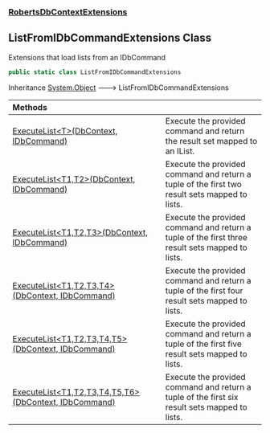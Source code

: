 ### [RobertsDbContextExtensions](RobertsDbContextExtensions 'RobertsDbContextExtensions')
## ListFromIDbCommandExtensions Class
Extensions that load lists from an IDbCommand
```csharp
public static class ListFromIDbCommandExtensions
```

Inheritance [System.Object](https://docs.microsoft.com/en-us/dotnet/api/System.Object 'System.Object') &#129106; ListFromIDbCommandExtensions  

| Methods | |
| :--- | :--- |
| [ExecuteList&lt;T&gt;(DbContext, IDbCommand)](ListFromIDbCommandExtensions_ExecuteList_T_(DbContext_IDbCommand) 'RobertsDbContextExtensions.ListFromIDbCommandExtensions.ExecuteList&lt;T&gt;(Microsoft.EntityFrameworkCore.DbContext, System.Data.IDbCommand)') | Execute the provided command and return the result set mapped to an IList<T>.  |
| [ExecuteList&lt;T1,T2&gt;(DbContext, IDbCommand)](ListFromIDbCommandExtensions_ExecuteList_T1_T2_(DbContext_IDbCommand) 'RobertsDbContextExtensions.ListFromIDbCommandExtensions.ExecuteList&lt;T1,T2&gt;(Microsoft.EntityFrameworkCore.DbContext, System.Data.IDbCommand)') | Execute the provided command and return a tuple of the  first two result sets mapped to lists.  |
| [ExecuteList&lt;T1,T2,T3&gt;(DbContext, IDbCommand)](ListFromIDbCommandExtensions_ExecuteList_T1_T2_T3_(DbContext_IDbCommand) 'RobertsDbContextExtensions.ListFromIDbCommandExtensions.ExecuteList&lt;T1,T2,T3&gt;(Microsoft.EntityFrameworkCore.DbContext, System.Data.IDbCommand)') | Execute the provided command and return a tuple of the  first three result sets mapped to lists.  |
| [ExecuteList&lt;T1,T2,T3,T4&gt;(DbContext, IDbCommand)](ListFromIDbCommandExtensions_ExecuteList_T1_T2_T3_T4_(DbContext_IDbCommand) 'RobertsDbContextExtensions.ListFromIDbCommandExtensions.ExecuteList&lt;T1,T2,T3,T4&gt;(Microsoft.EntityFrameworkCore.DbContext, System.Data.IDbCommand)') | Execute the provided command and return a tuple of the  first four result sets mapped to lists.  |
| [ExecuteList&lt;T1,T2,T3,T4,T5&gt;(DbContext, IDbCommand)](ListFromIDbCommandExtensions_ExecuteList_T1_T2_T3_T4_T5_(DbContext_IDbCommand) 'RobertsDbContextExtensions.ListFromIDbCommandExtensions.ExecuteList&lt;T1,T2,T3,T4,T5&gt;(Microsoft.EntityFrameworkCore.DbContext, System.Data.IDbCommand)') | Execute the provided command and return a tuple of the  first five result sets mapped to lists.  |
| [ExecuteList&lt;T1,T2,T3,T4,T5,T6&gt;(DbContext, IDbCommand)](ListFromIDbCommandExtensions_ExecuteList_T1_T2_T3_T4_T5_T6_(DbContext_IDbCommand) 'RobertsDbContextExtensions.ListFromIDbCommandExtensions.ExecuteList&lt;T1,T2,T3,T4,T5,T6&gt;(Microsoft.EntityFrameworkCore.DbContext, System.Data.IDbCommand)') | Execute the provided command and return a tuple of the  first six result sets mapped to lists.  |

